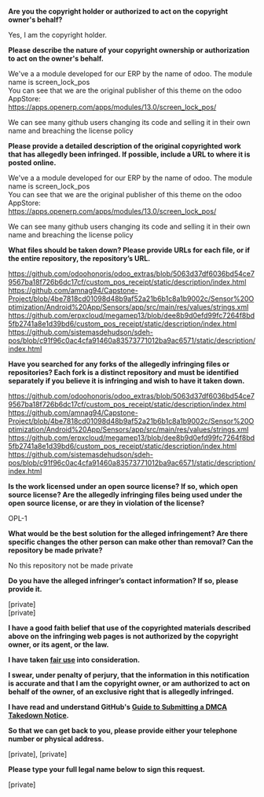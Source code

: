 **Are you the copyright holder or authorized to act on the copyright owner's behalf?**

Yes, I am the copyright holder.

**Please describe the nature of your copyright ownership or authorization to act on the owner's behalf.**

We've a a module developed for our ERP by the name of odoo. The module name is screen_lock_pos  
You can see that we are the original publisher of this theme on the odoo AppStore:  
https://apps.openerp.com/apps/modules/13.0/screen_lock_pos/

We can see many github users changing its code and selling it in their own name and breaching the license policy

**Please provide a detailed description of the original copyrighted work that has allegedly been infringed. If possible, include a URL to where it is posted online.**

We've a a module developed for our ERP by the name of odoo. The module name is screen_lock_pos  
You can see that we are the original publisher of this theme on the odoo AppStore:  
https://apps.openerp.com/apps/modules/13.0/screen_lock_pos/

We can see many github users changing its code and selling it in their own name and breaching the license policy

**What files should be taken down? Please provide URLs for each file, or if the entire repository, the repository’s URL.**

https://github.com/odoohonoris/odoo_extras/blob/5063d37df6036bd54ce79567ba18f726b6dc17cf/custom_pos_receipt/static/description/index.html  
https://github.com/amnag94/Capstone-Project/blob/4be7818cd01098d48b9af52a21b6b1c8a1b9002c/Sensor%20Optimization/Android%20App/Sensors/app/src/main/res/values/strings.xml  
https://github.com/erpxcloud/megamep13/blob/dee8b9d0efd99fc7264f8bd5fb2741a8e1d39bd6/custom_pos_receipt/static/description/index.html  
https://github.com/sistemasdehudson/sdeh-pos/blob/c91f96c0ac4cfa91460a83573771012ba9ac6571/static/description/index.html

**Have you searched for any forks of the allegedly infringing files or repositories? Each fork is a distinct repository and must be identified separately if you believe it is infringing and wish to have it taken down.**

https://github.com/odoohonoris/odoo_extras/blob/5063d37df6036bd54ce79567ba18f726b6dc17cf/custom_pos_receipt/static/description/index.html  
https://github.com/amnag94/Capstone-Project/blob/4be7818cd01098d48b9af52a21b6b1c8a1b9002c/Sensor%20Optimization/Android%20App/Sensors/app/src/main/res/values/strings.xml  
https://github.com/erpxcloud/megamep13/blob/dee8b9d0efd99fc7264f8bd5fb2741a8e1d39bd6/custom_pos_receipt/static/description/index.html  
https://github.com/sistemasdehudson/sdeh-pos/blob/c91f96c0ac4cfa91460a83573771012ba9ac6571/static/description/index.html

**Is the work licensed under an open source license? If so, which open source license? Are the allegedly infringing files being used under the open source license, or are they in violation of the license?**

OPL-1

**What would be the best solution for the alleged infringement? Are there specific changes the other person can make other than removal? Can the repository be made private?**

No this repository not be made private

**Do you have the alleged infringer’s contact information? If so, please provide it.**

[private]  
[private]

**I have a good faith belief that use of the copyrighted materials described above on the infringing web pages is not authorized by the copyright owner, or its agent, or the law.**

**I have taken <a href="https://www.lumendatabase.org/topics/22">fair use</a> into consideration.**

**I swear, under penalty of perjury, that the information in this notification is accurate and that I am the copyright owner, or am authorized to act on behalf of the owner, of an exclusive right that is allegedly infringed.**

**I have read and understand GitHub's <a href="https://docs.github.com/articles/guide-to-submitting-a-dmca-takedown-notice/">Guide to Submitting a DMCA Takedown Notice</a>.**

**So that we can get back to you, please provide either your telephone number or physical address.**

[private], [private]

**Please type your full legal name below to sign this request.**

[private]
